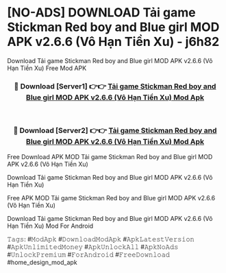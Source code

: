 # [NO-ADS] DOWNLOAD Tải game Stickman Red boy and Blue girl MOD APK v2.6.6 (Vô Hạn Tiền Xu) - j6h82
Download Tải game Stickman Red boy and Blue girl MOD APK v2.6.6 (Vô Hạn Tiền Xu) Free Mod APK

<div align="center">
<h3>🔴 Download [Server1] 👉👉 <a href="https://apk-comot.site?title=Tải_game_Stickman_Red_boy_and_Blue_girl_MOD_APK_v2.6.6_(Vô_Hạn_Tiền_Xu)">Tải game Stickman Red boy and Blue girl MOD APK v2.6.6 (Vô Hạn Tiền Xu) Mod Apk</a></h3><br>

<h3>🔴 Download [Server2] 👉👉 <a href="https://apk-comot.site?title=Tải_game_Stickman_Red_boy_and_Blue_girl_MOD_APK_v2.6.6_(Vô_Hạn_Tiền_Xu)">Tải game Stickman Red boy and Blue girl MOD APK v2.6.6 (Vô Hạn Tiền Xu) Mod Apk</a></h3>
</div>


Free Download APK MOD Tải game Stickman Red boy and Blue girl MOD APK v2.6.6 (Vô Hạn Tiền Xu)

Download Tải game Stickman Red boy and Blue girl MOD APK v2.6.6 (Vô Hạn Tiền Xu) 

Free APK MOD Tải game Stickman Red boy and Blue girl MOD APK v2.6.6 (Vô Hạn Tiền Xu) 

Download Tải game Stickman Red boy and Blue girl MOD APK v2.6.6 (Vô Hạn Tiền Xu) Mod For Android

𝚃𝚊𝚐𝚜: #𝙼𝚘𝚍𝙰𝚙𝚔 #𝙳𝚘𝚠𝚗𝚕𝚘𝚊𝚍𝙼𝚘𝚍𝙰𝚙𝚔 #𝙰𝚙𝚔𝙻𝚊𝚝𝚎𝚜𝚝𝚅𝚎𝚛𝚜𝚒𝚘𝚗 #𝙰𝚙𝚔𝚄𝚗𝚕𝚒𝚖𝚒𝚝𝚎𝚍𝙼𝚘𝚗𝚎𝚢 #𝙰𝚙𝚔𝚄𝚗𝚕𝚘𝚌𝚔𝙰𝚕𝚕 #𝙰𝚙𝚔𝙽𝚘𝙰𝚍𝚜 #𝚄𝚗𝚕𝚘𝚌𝚔𝙿𝚛𝚎𝚖𝚒𝚞𝚖 #𝙵𝚘𝚛𝙰𝚗𝚍𝚛𝚘𝚒𝚍 #𝙵𝚛𝚎𝚎𝙳𝚘𝚠𝚗𝚕𝚘𝚊𝚍 #home_design_mod_apk